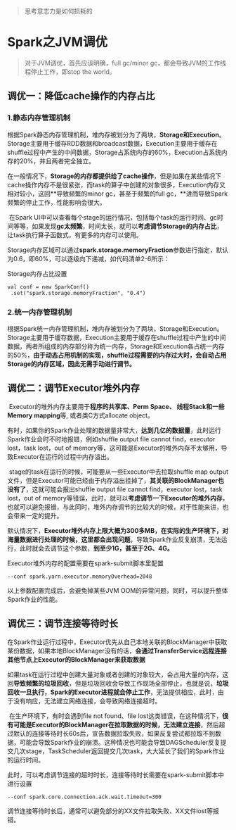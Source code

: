 > 思考意志力是如何损耗的

# Spark之JVM调优

> 对于JVM调优，首先应该明确，full gc/minor gc，都会导致JVM的工作线程停止工作，即stop the world。

## 调优一：降低cache操作的内存占比

### 1.静态内存管理机制

​	根据Spark静态内存管理机制，堆内存被划分为了两块，**Storage和Execution**。Storage主要用于缓存RDD数据和broadcast数据，Execution主要用于缓存在shuffle过程中产生的中间数据，Storage占系统内存的60%，Execution占系统内存的20%，并且两者完全独立。

​	在一般情况下，**Storage的内存都提供给了cache操作**，但是如果在某些情况下cache操作内存不是很紧张，而task的算子中创建的对象很多，Execution内存又相对较小，这回**导致频繁的minor gc，甚至于频繁的full gc，**进而导致Spark频繁的停止工作，性能影响会很大。

​	在Spark UI中可以查看每个stage的运行情况，包括每个task的运行时间、gc时间等等，如果发现**gc太频繁**，时间太长，就可以**考虑调节Storage的内存占比**，让task执行算子函数式，有更多的内存可以使用。

​	Storage内存区域可以通过**spark.storage.memoryFraction**参数进行指定，默认为0.6，即60%，可以逐级向下递减，如代码清单2-6所示：

Storage内存占比设置

```
val conf = new SparkConf()
 .set("spark.storage.memoryFraction", "0.4")
```

### 2.统一内存管理机制

​	根据Spark统一内存管理机制，堆内存被划分为了两块，Storage和Execution。Storage主要用于缓存数据，Execution主要用于缓存在shuffle过程中产生的中间数据，两者所组成的内存部分称为统一内存，Storage和Execution各占统一内存的50%，**由于动态占用机制的实现，shuffle过程需要的内存过大时，会自动占用Storage的内存区域，因此无需手动进行调节。**

## 调优二：调节Executor堆外内存

​	Executor的堆外内存主要用于**程序的共享库、Perm Space、 线程Stack和一些Memory mapping**等, 或者类C方式allocate object。

​	有时，如果你的Spark作业处理的数据量非常大，**达到几亿的数据量**，此时运行Spark作业会时不时地报错，例如shuffle output file cannot find，executor lost，task lost，out of memory等，这可能是Executor的堆外内存不太够用，导致Executor在运行的过程中内存溢出。

​	stage的task在运行的时候，可能要从一些Executor中去拉取shuffle map output文件，但是Executor可能已经由于内存溢出挂掉了，**其关联的BlockManager也没有了**，这就可能会报出shuffle output file cannot find，executor lost，task lost，out of memory等错误，此时，就可以**考虑调节一下Executor的堆外内存**，也就可以避免报错，与此同时，堆外内存调节的比较大的时候，对于性能来讲，也会带来一定的提升。

​	默认情况下，**Executor堆外内存上限大概为300多MB，在实际的生产环境下，对海量数据进行处理的时候，这里都会出现问题**，导致Spark作业反复崩溃，无法运行，此时就会去调节这个参数，**到至少1G，甚至于2G、4G。**

Executor堆外内存的配置需要在spark-submit脚本里配置

```
--conf spark.yarn.executor.memoryOverhead=2048
```

以上参数配置完成后，会避免掉某些JVM OOM的异常问题，同时，可以提升整体Spark作业的性能。

## 调优三：调节连接等待时长

​	在Spark作业运行过程中，Executor优先从自己本地关联的BlockManager中获取某份数据，如果本地BlockManager没有的话，**会通过TransferService远程连接其他节点上Executor的BlockManager来获取数据**

​	如果task在运行过程中创建大量对象或者创建的对象较大，会占用大量的内存，这回**导致频繁的垃圾回收**，但是垃圾回收会导致工作现场全部停止，也就是说，**垃圾回收一旦执行，Spark的Executor进程就会停止工作**，无法提供相应，此时，由于没有响应，无法建立网络连接，会导致网络连接超时。

​	在生产环境下，有时会遇到file not found、file lost这类错误，在这种情况下，**很有可能是Executor的BlockManager在拉取数据的时候，无法建立连接**，然后超过默认的连接等待时长60s后，宣告数据拉取失败，如果反复尝试都拉取不到数据，可能会导致Spark作业的崩溃。这种情况也可能会导致DAGScheduler反复提交几次stage，TaskScheduler返回提交几次task，大大延长了我们的Spark作业的运行时间。

​	此时，可以考虑调节连接的超时时长，连接等待时长需要在spark-submit脚本中进行设置

```
--conf spark.core.connection.ack.wait.timeout=300
```

​	调节连接等待时长后，通常可以避免部分的XX文件拉取失败、XX文件lost等报错。
